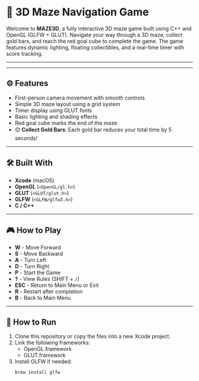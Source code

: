 # 🧱 3D Maze Navigation Game

Welcome to **MAZE3D**, a fully interactive 3D maze game built using C++ and OpenGL (GLFW + GLUT). Navigate your way through a 3D maze, collect gold bars, and reach the red goal cube to complete the game. The game features dynamic lighting, floating collectibles, and a real-time timer with score tracking.

---

---

## ⚙️ Features

- First-person camera movement with smooth controls
- Simple 3D maze layout using a grid system
- Timer display using GLUT fonts
- Basic lighting and shading effects
- Red goal cube marks the end of the maze
- 🟡 **Collect Gold Bars**: Each gold bar reduces your total time by 5 seconds!
---

## 🛠️ Built With

- **Xcode** (macOS)
- **OpenGL** (`<OpenGL/gl.h>`)
- **GLUT** (`<GLUT/glut.h>`)
- **GLFW** (`<GLFW/glfw3.h>`)
- **C / C++**

---

## 🎮 How to Play

- **W** - Move Forward  
- **S** - Move Backward  
- **A** - Turn Left  
- **D** - Turn Right  
- **P** - Start the Game  
- **?** - View Rules (SHIFT + `/`)  
- **ESC** - Return to Main Menu or Exit  
- **R** - Restart after completion  
- **B** - Back to Main Menu

---

## 🚀 How to Run

1. Clone this repository or copy the files into a new Xcode project.
2. Link the following frameworks:
   - OpenGL.framework
   - GLUT.framework
3. Install GLFW if needed:
   ```bash
   brew install glfw

